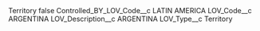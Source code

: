 <?xml version="1.0" encoding="UTF-8"?>
<CustomMetadata xmlns="http://soap.sforce.com/2006/04/metadata" xmlns:xsi="http://www.w3.org/2001/XMLSchema-instance" xmlns:xsd="http://www.w3.org/2001/XMLSchema">
    <label>Territory</label>
    <protected>false</protected>
    <values>
        <field>Controlled_BY_LOV_Code__c</field>
        <value xsi:type="xsd:string">LATIN AMERICA</value>
    </values>
    <values>
        <field>LOV_Code__c</field>
        <value xsi:type="xsd:string">ARGENTINA</value>
    </values>
    <values>
        <field>LOV_Description__c</field>
        <value xsi:type="xsd:string">ARGENTINA</value>
    </values>
    <values>
        <field>LOV_Type__c</field>
        <value xsi:type="xsd:string">Territory</value>
    </values>
</CustomMetadata>
